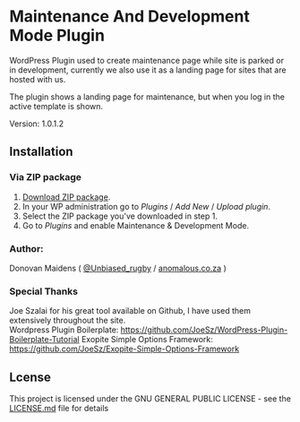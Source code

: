 # Maintenance And Development Mode Plugin
WordPress Plugin used to create maintenance page while site is parked or in development, currently we also use it as a landing page for sites that are hosted with us.

The plugin shows a landing page for maintenance, but when you log in the active template is shown.

Version: 1.0.1.2

## Installation

### Via ZIP package

1. [Download ZIP package](https://wpza.co.za).
2. In your WP administration go to *Plugins* / *Add New* / *Upload plugin*.
3. Select the ZIP package you've downloaded in step 1.
4. Go to *Plugins* and enable Maintenance & Development Mode.

### Author:

Donovan Maidens ( [@Unbiased_rugby](http://twitter.com/Anomalous_Bot) / [anomalous.co.za](http://anomalous.co.za) )

### Special Thanks

Joe Szalai for his great tool available on Github, I have used them extensively throughout the site.<br />
Wordpress Plugin Boilerplate:
https://github.com/JoeSz/WordPress-Plugin-Boilerplate-Tutorial
Exopite Simple Options Framework:
https://github.com/JoeSz/Exopite-Simple-Options-Framework


## Lcense

This project is licensed under the GNU GENERAL PUBLIC LICENSE - see the [LICENSE.md](LICENSE.md) file for details

